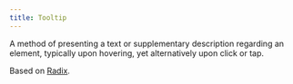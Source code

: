 ```yaml
---
title: Tooltip
---
```


A method of presenting a text or supplementary description regarding an element, typically upon hovering, yet alternatively upon click or tap.

Based on [Radix](https://www.radix-ui.com/).
